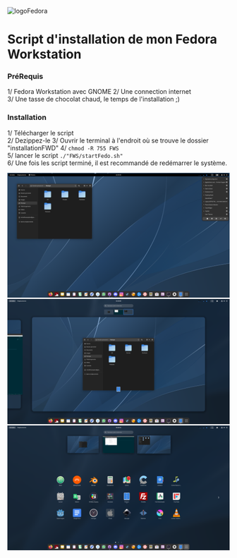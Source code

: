 ![logoFedora](https://getfedora.org/static/images/fedora-logofull-white.png)

# Script d'installation de mon Fedora Workstation

### PréRequis
1/ Fedora Workstation avec GNOME
2/ Une connection internet     
3/ Une tasse de chocolat chaud, le temps de l'installation ;)    

### Installation
1/ Télécharger le script    
2/ Dezippez-le
3/ Ouvrir le terminal à l'endroit où se trouve le dossier "installationFWD"
4/ ```chmod -R 755 FWS```    
5/ lancer le script ```./"FWS/startFedo.sh"```       
6/ Une fois les script terminé, il est recommandé de redémarrer le système.     

![001](AttachREADME/001.png)  
![002](AttachREADME/002.png)  
![003](AttachREADME/003.png)  
